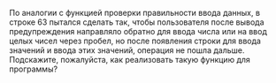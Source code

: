 По аналогии с функцией проверки правильности ввода данных, в строке 63 пытался сделать так, чтобы пользователя после вывода предупреждения направляло обратно для ввода числа или на ввод целых чисел через пробел, но после появления строки для ввода значений и ввода этих значений, операция не пошла дальше. Подскажите, пожалуйста, как реализовать такую функцию для программы? 
